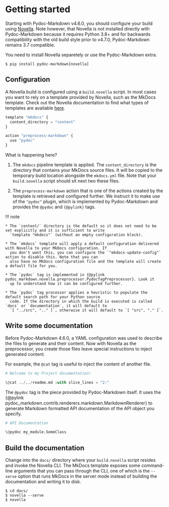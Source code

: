 # Getting started

  [Novella]: https://niklasrosenstein.github.io/novella/

Starting with Pydoc-Markdown v4.6.0, you should configure your build using [Novella]. Note however, that Novella
is not installed directly with Pydoc-Markdown because it requires Python 3.8+ and for backwards compatibility with
the old build style prior to v4.7.0, Pydoc-Markdown remains 3.7 compatible.

You need to install Novella separetely or use the Pydoc-Markdown extra.

    $ pip install pydoc-markdown[novella]

## Configuration

A Novella build is configured using a `build.novella` script. In most cases you want to rely on a template provided
by Novella, such as the MkDocs template. Check out the Novella documentation to find what types of templates
are available [here](https://niklasrosenstein.github.io/novella/components/templates_/).

```py title="docs/build.novella"
template "mkdocs" {
  content_directory = "content"
}

action "preprocess-markdown" {
  use "pydoc"
}
```

What is happening here?

1. The `mkdocs` pipeline template is applied. The `content_directory` is the directory that contains your MkDocs
   source files. It will be copied to the temporary build location alongside the `mkdocs.yml` file. Note that your
   `build.novella` script should sit next two these files.

2. The `preprocess-markdown` action that is one of the actions created by the template is retrieved and configured
   further. We instruct it to make use of the `"pydoc"` plugin, which is implemented by Pydoc-Markdown and provides
   the `@pydoc` and `{@pylink}` tags.

!!! note

    * The `content/` directory is the default so it does not need to be set explicitly and it is sufficient to write
      `template "mkdocs"` (without an empty configuration block).
    
    * The `mkdocs` template will apply a default configuration delivered with Novella to your MkDocs configuration. If
      you don't want this, you can configure the `"mkdocs-update-config"` action to disable this. Note that you can
      also have no MkDocs configuration file and the template will create a default file for you.
    
    * The `pydoc` tag is implemented in {@pylink pydoc_markdown.novella.preprocessor.PydocTagPreprocessor}. Look it
      up to understand how it can be configured further.

    * The `pydoc` tag processor applies a heuristic to populate the default search path for your Python source
      code. If the directory in which the build is executed is called `docs` or `documentation`, it will default to
      `[ "../src", ".." ]`, otherwise it will default to `[ "src", "." ]`.

## Write some documentation

Before Pydoc-Markdown 4.6.0, a YAML configuration was used to describe the files to generate and their content. Now
with Novella as the preprocessor, you create those files leave special instructions to inject generated content.

For example, the `@cat` tag is useful to inject the content of another file.

```py title="docs/content/index.md"
# Welcome to my Project documentation!

\@cat ../../readme.md :with slice_lines = "2:"
```

The `@pydoc` tag is the piece provided by Pydoc-Markdown itself. It uses the {@pylink
pydoc_markdown.contrib.renderers.markdown.MarkdownRenderer} to generate Markdown formatted API documentation of
the API object you specify.

```py title="docs/content/api.md"
# API Documentation

\@pydoc my_module.SomeClass
```

## Build the documentation

Change into the `docs/` directory where your `build.novella` script resides and invoke the Novella CLI. The MkDocs
template exposes some command-line arguments that you can pass through the CLI, one of which is the `--serve` option
that runs MkDocs in the server mode instead of building the documentation and writing it to disk.

    $ cd docs/
    $ novella --serve
    $ novella
